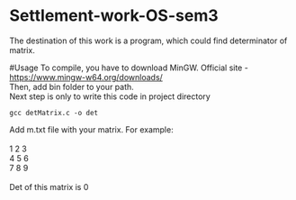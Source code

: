 # Settlement-work-OS-sem3
The destination of this work is a program, which could find determinator of matrix.

#Usage
To compile, you have to download MinGW. Official site - https://www.mingw-w64.org/downloads/<br>
Then, add bin folder to your path.<br>
Next step is only to write this code in project directory<br>
```code
gcc detMatrix.c -o det
```
Add m.txt file with your matrix. For example:<br>
<br>
1 2 3<br>
4 5 6<br>
7 8 9<br>
<br>
Det of this matrix is 0<br>
